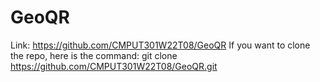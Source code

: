 # GeoQR
Link: https://github.com/CMPUT301W22T08/GeoQR
If you want to clone the repo, here is the command: git clone https://github.com/CMPUT301W22T08/GeoQR.git
